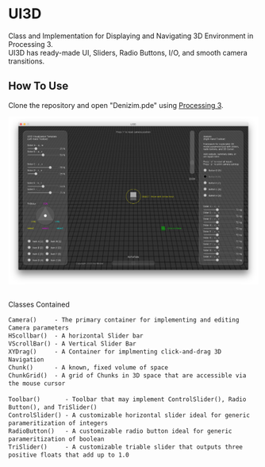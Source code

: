 # UI3D
Class and Implementation for Displaying and Navigating 3D Environment in Processing 3.  
UI3D has ready-made UI, Sliders, Radio Buttons, I/O, and smooth camera transitions.

## How To Use
Clone the repository and open "Denizim.pde" using [Processing 3](https://processing.org/download/).

![alt text](/screenshots/Screen%20Shot%202018-03-04%20at%204.15.03%20AM.png "UI3D")

## 
Classes Contained

    Camera()     - The primary container for implementing and editing Camera parameters
    HScollbar()  - A horizontal Slider bar
    VScrollBar() - A Vertical Slider Bar
    XYDrag()     - A Container for implmenting click-and-drag 3D Navigation
    Chunk()      - A known, fixed volume of space
    ChunkGrid()  - A grid of Chunks in 3D space that are accessible via the mouse cursor
    
    Toolbar()       - Toolbar that may implement ControlSlider(), Radio Button(), and TriSlider()
    ControlSlider() - A customizable horizontal slider ideal for generic parameritization of integers
    RadioButton()   - A customizable radio button ideal for generic parameritization of boolean
    TriSlider()     - A customizable triable slider that outputs three positive floats that add up to 1.0
